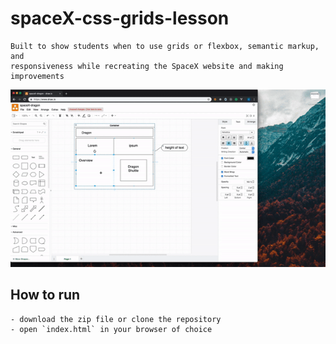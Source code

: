 # spaceX-css-grids-lesson

    Built to show students when to use grids or flexbox, semantic markup, and 
    responsiveness while recreating the SpaceX website and making improvements

![](demo.gif)

## How to run
    - download the zip file or clone the repository
    - open `index.html` in your browser of choice